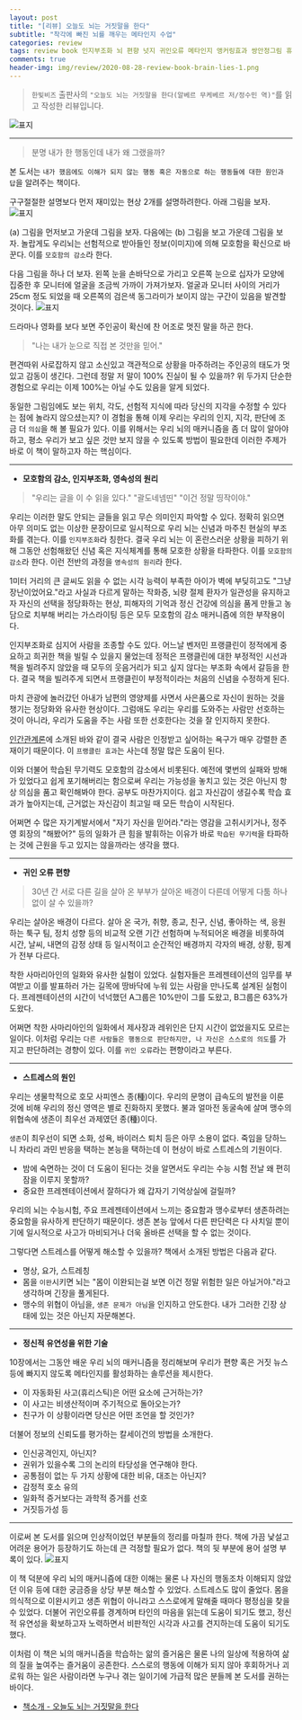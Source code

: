```yaml
---  
layout: post  
title: "[리뷰] 오늘도 뇌는 거짓말을 한다"  
subtitle: "착각에 빠진 뇌를 깨우는 메타인지 수업"  
categories: review  
tags: review book 인지부조화 뇌 편향 넛지 귀인오류 메타인지 앵커링효과 쌍안정그림 휴리스틱
comments: true  
header-img: img/review/2020-08-28-review-book-brain-lies-1.png
---  
```

  
> `한빛비즈` 출판사의 `"오늘도 뇌는 거짓말을 한다(알베르 무케베르 저/정수민 역)"`를 읽고 작성한 리뷰입니다.  

![표지](https://theorydb.github.io/assets/img/review/2020-08-28-review-book-brain-lies-1.png)  

---

> 분명 내가 한 행동인데 내가 왜 그랬을까? 

본 도서는 `내가 했음에도 이해가 되지 않는 행동 혹은 자동으로 하는 행동들에 대한 원인과 답`을 알려주는 책이다.

구구절절한 설명보다 먼저 재미있는 현상 2개를 설명하려한다. 아래 그림을 보자. 
![표지](https://theorydb.github.io/assets/img/review/2020-08-28-review-book-brain-lies-2.png)  

(a) 그림을 먼저보고 가운데 그림을 보자. 다음에는 (b) 그림을 보고 가운데 그림을 보자. 놀랍게도 우리뇌는 선험적으로 받아들인 정보(이미지)에 의해 모호함을 확신으로 바꾼다. 이를 `모호함의 감소`라 한다.

다음 그림을 하나 더 보자. 왼쪽 눈을 손바닥으로 가리고 오른쪽 눈으로 십자가 모양에 집중한 후 모니터에 얼굴을 조금씩 가까이 가져가보자. 얼굴과 모니터 사이의 거리가 25cm 정도 되었을 때 오른쪽의 검은색 동그라미가 보이지 않는 구간이 있음을 발견할 것이다.
![표지](https://theorydb.github.io/assets/img/review/2020-08-28-review-book-brain-lies-3.png)  

드라마나 영화를 보다 보면 주인공이 확신에 찬 어조로 멋진 말을 하곤 한다.
> "나는 내가 눈으로 직접 본 것만을 믿어."

편견따위 사로잡하지 않고 소신있고 객관적으로 상황을 마주하려는 주인공의 태도가 멋있고 감동이 생긴다. 그런데 정말 저 말이 100% 진실이 될 수 있을까? 위 두가지 단순한 경험으로 우리는 이제 100%는 아닐 수도 있음을 알게 되었다. 

동일한 그림임에도 보는 위치, 각도, 선험적 지식에 따라 당신의 지각을 수정할 수 있다는 점에 놀라지 않으셨는지? 이 경험을 통해 이제 우리는 우리의 인지, 지각, 판단에 조금 더 `의심`을 해 볼 필요가 있다.  이를 위해서는 우리 뇌의 매커니즘을 좀 더 많이 알아야 하고, 평소 우리가 보고 싶은 것만 보지 않을 수 있도록 방법이 필요한데 이러한 주제가 바로 이 책이 말하고자 하는 핵심이다.

---
* __모호함의 감소, 인지부조화, 영속성의 원리__  

> "우리는 글을 이 수 읽을 있다."
> "괄도네넴띤"
> "이건 정말 띵작이야."

우리는 이러한 말도 안되는 글들을 읽고 무슨 의미인지 파악할 수 있다. 정확히 읽으면 아무 의미도 없는 이상한 문장이므로 일시적으로 우리 뇌는 신념과 마주친 현실의 부조화를 겪는다. 이를 `인지부조화`라 칭한다. 결국 우리 뇌는 이 혼란스러운 상황을 피하기 위해 그동안 선험해왔던 신념 혹은 지식체계를 통해 모호한 상황을 타파한다. 이를 `모호함의 감소`라 한다. 이런 전반의 과정을 `영속성의 원리`라 한다. 

1미터 거리의 큰 글씨도 읽을 수 없는 시각 능력이 부족한 아이가 벽에 부딪히고도 "그냥 장난이었어요."라고 사실과 다르게 말하는 작화증, 뇌량 절제 환자가 일관성을 유지하고자 자신의 선택을 정당화하는 현상, 피해자의 기억과 정신 건강에 의심을 품게 만들고 농담으로 치부해 버리는 가스라이팅 등은 모두 모호함의 감소 매커니즘에 의한 부작용이다.

인지부조화로 심지어 사람을 조종할 수도 있다. 어느날 벤저민 프랭클린이 정적에게 중요하고 희귀한 책을 빌릴 수 있을지 물었는데 정적은 프랭클린에 대한 부정적인 시선과 책을 빌려주지 않았을 때 모두의 웃음거리가 되고 싶지 않다는 부조화 속에서 갈등을 한다. 결국 책을 빌려주게 되면서 프랭클린이 부정적이라는 처음의 신념을 수정하게 된다. 

마치 관광에 놀러갔던 아내가 남편의 영양제를 사면서 사은품으로 자신이 원하는 것을 챙기는 정당화와 유사한 현상이다. 그럼애도 우리는 우리를 도와주는 사람만 선호하는 것이 아니라, 우리가 도움을 주는 사람 또한 선호한다는 것을 잘 인지하지 못한다. 

[인간관계론](https://theorydb.github.io/review/2020/04/24/review-book-how-to-win-friends-and-influence-people/)에 소개된 바와 같이 결국 사람은 인정받고 싶어하는 욕구가 매우 강렬한 존재이기 때문이다. 이 `프랭클린 효과`는 사는데 정말 많은 도움이 된다.

이와 더불어 학습된 무기력도 모호함의 감소에서 비롯된다. 예전에 몇번의 실패와 방해가 있었다고 쉽게 포기해버리는 함으로써 우리는 가능성을 놓치고 있는 것은 아닌지 항상 의심을 품고 확인해봐야 한다. 공부도 마찬가지이다. 쉽고 자신감이 생길수록 학습 효과가 높아지는데, 근거없는 자신감이 최고일 때 모든 학습이 시작된다.

어쩌면 수 많은 자기계발서에서 "자기 자신을 믿어라."라는 영감을 고취시키거나, 정주영 회장의 "해봤어?" 등의 일화가 큰 힘을 발휘하는 이유가 바로 `학습된 무기력`을 타파하는 것에 근원을 두고 있지는 않을까라는 생각을 했다. 


---
* __귀인 오류 편향__   
  
> 30년 간 서로 다른 길을 살아 온 부부가 살아온 배경이 다른데 어떻게 다툼 하나없이 살 수 있을까?

우리는 살아온 배경이 다르다. 살아 온 국가, 취향, 종교, 친구, 신념, 좋아하는 색, 응원하는 툭구 팀, 정치 성향 등의 비교적 오랜 기간 선험하며 누적되어온 배경을 비롯하여 시간, 날씨, 내면의 감정 상태 등 일시적이고 순간적인 배경까지 각자의 배경, 상황, 핑계가 전부 다르다.

착한 사마리아인의 일화와 유사한 실험이 있었다. 실험자들은 프레젠테이션의 임무를 부여받고 이를 발표하러 가는 길목에 땅바닥에 누워 있는 사람을 만나도록 설계된 실험이다. 프레젠테이션의 시간이 넉넉했던 A그룹은 10%만이 그를 도왔고, B그룹은 63%가 도왔다. 

어쩌면 착한 사마리아인의 일화에서 제사장과 레위인은 단지 시간이 없었을지도 모르는 일이다. 이처럼 우리는 `다른 사람들은 행동으로 판단하지만, 나 자신은 스스로의 의도`를 가지고 판단하려는 경향이 있다. 이를 `귀인 오류`라는 편향이라고 부른다.

---
* __스트레스의 원인__   
  
우리는 생물학적으로 호모 사피엔스 종(種)이다. 우리의 문명이 급속도의 발전을 이룬 것에 비해 우리의 정신 영역은 별로 진화하지 못했다. 불과 얼마전 동굴속에 살며 맹수의 위협속에 생존이 최우선 과제였던 종(種)이다. 

`생존`이 최우선이 되면 소화, 성욕, 바이러스 퇴치 등은 아무 소용이 없다. 죽임을 당하느니 차라리 과민 반응을 택하는 본능을 택하는데 이 현상이 바로 스트레스의 기원이다.
* 밤에 숙면하는 것이 더 도움이 된다는 것을 알면서도 우리는 수능 시험 전날 왜 편히 잠을 이루지 못할까?
* 중요한 프레젠테이션에서 잘하다가 왜 갑자기 기억상실에 걸릴까?
  
우리의 뇌는 수능시험, 주요 프레젠테이션에서 느끼는 중요함과 맹수로부터 생존하려는 중요함을 유사하게 판단하기 때문이다. 생존 본능 앞에서 다른 판단력은 다 사치일 뿐이기에 일시적으로 사고가 마비되거나 더욱 올바른 선택을 할 수 없는 것이다. 

그렇다면 스트레스를 어떻게 해소할 수 있을까? 책에서 소개된 방법은 다음과 같다.
* 명상, 요가, 스트레칭
* 몸을 `이완`시키면 뇌는 "몸이 이완되는걸 보면 이건 정말 위험한 일은 아닐거야."라고 생각하며 긴장을 풀게된다.
* 맹수의 위협이 아님을, `생존 문제가 아님`을 인지하고 안도한다. 내가 그러한 긴장 상태에 있는 것은 아닌지 자문해본다.

---
* __정신적 유연성을 위한 기술__  
  
10장에서는 그동안 배운 우리 뇌의 매커니즘을 정리해보며 우리가 편향 혹은 거짓 뉴스 등에 빠지지 않도록 메타인지를 활성화하는 솔루션을 제시한다.
* 이 자동화된 사고(휴리스틱)은 어떤 요소에 근거하는가?
* 이 사고는 비생산적이며 주기적으로 돌아오는가?
* 친구가 이 상황이라면 당신은 어떤 조언을 할 것인가?

더불어 정보의 신뢰도를 평가하는 칼세이건의 방법을 소개한다.
* 인신공격인지, 아닌지?
* 권위가 있을수록 그의 논리의 타당성을 연구해야 한다.
* 공통점이 없는 두 가지 상황에 대한 비유, 대조는 아닌지?
* 감정적 호소 유의
* 일화적 증거보다는 과학적 증거를 선호
* 거짓등가성 등

---

이로써 본 도서를 읽으며 인상적이었던 부분들의 정리를 마칠까 한다. 책에 가끔 낯설고 어려운 용어가 등장하기도 하는데 큰 걱정할 필요가 없다. 책의 뒷 부분에 용어 설명 부록이 있다.
![표지](https://theorydb.github.io/assets/img/review/2020-08-28-review-book-brain-lies-4.png)  

이 책 덕분에 우리 뇌의 매커니즘에 대한 이해는 물론 나 자신의 행동조차 이해되지 않았던 이유 등에 대한 궁금증을 상당 부분 해소할 수 있었다. 스트레스도 많이 줄었다. 몸을 의식적으로 이완시키고 생존 위협이 아니라고 스스로에게 말해줄 때마다 평정심을 찾을 수 있었다. 더불어 귀인오류를 경계하며 타인의 마음을 읽는데 도움이 되기도 했고, 정신적 유연성을 확보하고자 노력하면서 비판적인 시각과 사고를 견지하는데 도움이 되기도 했다.

이처럼 이 책은 뇌의 매커니즘을 학습하는 앎의 즐거움은 물론 나의 일상에 적용하여 삶의 질을 높여주는 즐거움이 공존한다. 스스로의 행동에 이해가 되지 않아 후회하거나 괴로워 하는 일은 사람이라면 누구나 겪는 일이기에 가급적 많은 분들께 본 도서를 권하는 바이다.


* [책소개 - 오늘도 뇌는 거짓말을 한다](http://www.yes24.com/Product/Goods/91408571?OzSrank=1)
